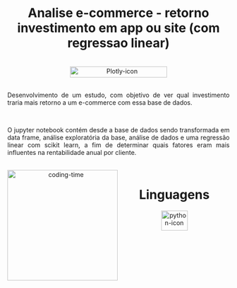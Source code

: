 
<h1 align="center"> Analise e-commerce - retorno investimento em app ou site (com regressao linear) </h1>


<div  align="center"> 
  <div style="display: inline_block"><br>
    <img align="center" height="25" width="220" alt="Plotly-icon" src="http://img.shields.io/static/v1?label=STATUS&message=EM%20DESENVOLVIMENTO&color=GREEN&style=for-the-badge">
   </div>
<br>
<div align="justify">
  <p>   Desenvolvimento de um estudo, com objetivo de ver qual investimento traria mais retorno a um e-commerce com essa base de dados.
  </p>
  </Div>
 <br>
 <div align="justify">
  <p>  O jupyter notebook contém desde a base de dados sendo transformada em data frame, análise exploratória da base, análise de dados
    e uma regressão linear com scikit learn, a fim de determinar quais fatores eram mais influentes na rentabilidade anual por cliente.
  </p>
     </Div>


<div  align="center"> 
  <div style="display: inline_block"><br>
    <img align="left" height="250" alt="coding-time" src="code.gif">
    <h1 align="center">Linguagens</h1>
    <img align="center" height="45" width="60" alt="python-icon" src="https://cdn.jsdelivr.net/gh/devicons/devicon/icons/python/python-original-wordmark.svg">
   </div>
